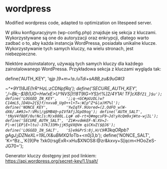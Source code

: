 # wordpress
Modified wordpress code, adapted to optimization on litespeed server.

W pliku konfiguracyjnym (wp-config.php) znajduje się sekcja z kluczami. Wykorzystywane są one do autoryzacji oraz enkrypcji, dlatego warto zadbać o to, aby każda instancja WordPressa, posiadała unikalne klucze. Wykorzystywanie tych samych kluczy, na wielu stronach, jest niebezpieczne.

Niektóre autoinstalatory, używają tych samych kluczy dla każdego zainstalowanego WordPressa. Przykładowa sekcja z kluczami wygląda tak:

define('AUTH_KEY',         'q*jp ]9+m+!*a./uTdi+sA8B,zu&9uG#I3<P>~^+9Y1)8JE(!rR^HzL:zCDNpfRq');
define('SECURE_AUTH_KEY',  ',/~Bk;-$)B{UO=Hw!xE>U^NVS|)!!8T9lG=YS}r!%]2/4Y1A! TF]cX8`fZ1_}$u');
define('LOGGED_IN_KEY',    ';;q-<GC#pUzDL)w?C14mL5,]D4U=2{$}f/nxvaB_UgO++l+T=:W[p^Z*&|a)M7%l');
define('NONCE_KEY',        'YwIqTF.9Uored=(2.OdFO_w(W-dX6/.A#9J=?:VMs|/g$MB4@~pIVfAfjJGpO9og');
define('AUTH_SALT',        'tNyV4f8@F/0u!Nc]s:M/x880L.Lq# o0-rt+Q#mgcsF9~Jd!yXcQm9xjWto-wjIL');
define('SECURE_AUTH_SALT', 'Z1#>vdmkEF-N:XV=J-P|~m(|EP|E+ltu)-37k]33M>jjK5gVX@Vm qiCKvZ($@J6');
define('LOGGED_IN_SALT',   'S}e9&PrS:8j,H/C9`#3k*qORpb?gAgJ;jDZNeXL=19L/X&uBMXQ1o*Tb+<n0j3,b');
define('NONCE_SALT',       'K=^Bz._`K{9]Pe ?xk0(rsgExR<xHu$XNOS8:@zr&kxvy+S[qcm<HOoZeS-JG70=');

Generator kluczy dostępny jest pod linkiem: https://api.wordpress.org/secret-key/1.1/salt/

